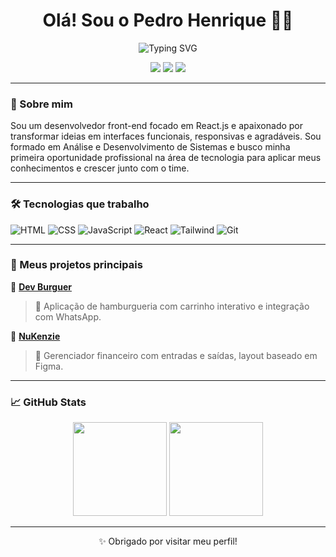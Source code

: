 <h1 align="center">Olá! Sou o Pedro Henrique 👨‍💻</h1>

<p align="center">
  <img src="https://readme-typing-svg.demolab.com?font=Fira+Code&size=24&pause=1000&color=1E90FF&center=true&vCenter=true&width=435&lines=Desenvolvedor+Front-End;Apaixonado+por+React+e+UI;Buscando+o+1%C2%BA+emprego+em+tech" alt="Typing SVG" />
</p>

<p align="center">
  <a href="https://portfolio-opal-psi-45.vercel.app/" target="_blank"><img src="https://img.shields.io/badge/Portf%C3%B3lio-000?style=for-the-badge&logo=vercel&logoColor=white" /></a>
  <a href="https://www.linkedin.com/in/pedro-silva-dev-2002-js" target="_blank"><img src="https://img.shields.io/badge/LinkedIn-0077B5?style=for-the-badge&logo=linkedin&logoColor=white" /></a>
  <a href="mailto:pedrosilva10057@gmail.com"><img src="https://img.shields.io/badge/Email-EA4335?style=for-the-badge&logo=gmail&logoColor=white" /></a>
</p>

---

### 🚀 Sobre mim

Sou um desenvolvedor front-end focado em React.js e apaixonado por transformar ideias em interfaces funcionais, responsivas e agradáveis. Sou formado em Análise e Desenvolvimento de Sistemas e busco minha primeira oportunidade profissional na área de tecnologia para aplicar meus conhecimentos e crescer junto com o time.

---

### 🛠️ Tecnologias que trabalho

![HTML](https://img.shields.io/badge/HTML5-E34F26?style=flat&logo=html5&logoColor=white)
![CSS](https://img.shields.io/badge/CSS3-1572B6?style=flat&logo=css3&logoColor=white)
![JavaScript](https://img.shields.io/badge/JavaScript-F7DF1E?style=flat&logo=javascript&logoColor=black)
![React](https://img.shields.io/badge/React-61DAFB?style=flat&logo=react&logoColor=black)
![Tailwind](https://img.shields.io/badge/Tailwind_CSS-38B2AC?style=flat&logo=tailwind-css&logoColor=white)
![Git](https://img.shields.io/badge/Git-F05032?style=flat&logo=git&logoColor=white)

---

### 📂 Meus projetos principais

🔹 [**Dev Burguer**](https://cardapio-online-pi.vercel.app/)  
> 🧾 Aplicação de hamburgueria com carrinho interativo e integração com WhatsApp.

🔹 [**NuKenzie**](https://m3-sp2-nu-kenzie-pedrohenrique-23-xf1c-i7kr79xnr.vercel.app/)  
> 💸 Gerenciador financeiro com entradas e saídas, layout baseado em Figma.

---

### 📈 GitHub Stats

<p align="center">
  <img src="https://github-readme-stats.vercel.app/api?username=pedrohenrique-23&show_icons=true&theme=radical" height="150" />
  <img src="https://github-readme-stats.vercel.app/api/top-langs/?username=pedrohenrique-23&layout=compact&theme=radical" height="150" />
</p>

---

<p align="center">✨ Obrigado por visitar meu perfil!</p>
